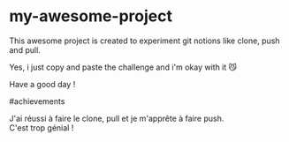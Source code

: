 # my-awesome-project

This awesome project is created to experiment git notions like clone, push and pull.  

Yes, i just copy and paste the challenge and i'm okay with it 😼  

Have a good day !  

#achievements  

J'ai réussi à faire le clone, pull et je m'apprête à faire push.  
C'est trop génial !  

